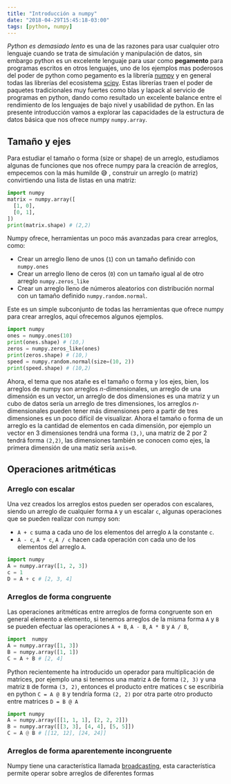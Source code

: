 ```yaml
---
title: "Introducción a numpy"
date: "2018-04-29T15:45:18-03:00"
tags: [python, numpy]
---
```


*Python es demasiado lento* es una de las razones para usar cualquier otro
lenguaje cuando se trata de simulación y manipulación de datos, sin embargo
python es un excelente lenguaje para usar como **pegamento** para programas
escritos en otros lenguajes, uno de los ejemplos mas poderosos del poder de
python como pegamento es la librería [numpy](http://www.numpy.org/) y en
general todas las librerías del ecosistema [scipy](https://www.scipy.org/).
Estas librerías traen el poder de paquetes tradicionales muy fuertes como
blas y lapack al servicio de programas en python, dando como resultado un
excelente balance entre el rendimiento de los lenguajes de bajo nivel y
usabilidad de python. En las presente introducción vamos a explorar las
capacidades de la estructura de datos básica que nos ofrece numpy
`numpy.array`.

## Tamaño y ejes

Para estudiar el tamaño o forma (size or shape) de un arreglo, estudiamos
algunas de funciones que nos ofrece numpy para la creación de arreglos,
empecemos con la más humilde 😅 , construir un arreglo (o matriz)
convirtiendo una lista de listas en una matriz:

```python
import numpy
matrix = numpy.array([
  [1, 0],
  [0, 1],
])
print(matrix.shape) # (2,2)
```

Numpy ofrece, herramientas un poco más avanzadas para crear arreglos, como:

- Crear un arreglo lleno de unos (`1`) con un tamaño definido con `numpy.ones`
- Crear un arreglo lleno de ceros (`0`) con un tamaño igual al de otro arreglo `numpy.zeros_like`
- Crear un arreglo lleno de números aleatorios con distribución normal con un tamaño definido `numpy.random.normal`.

Este es un simple subconjunto de todas las herramientas que ofrece numpy para
crear arreglos, aquí ofrecemos algunos ejemplos.

```python
import numpy
ones = numpy.ones(10)
print(ones.shape) # (10,)
zeros = numpy.zeros_like(ones)
print(zeros.shape) # (10,)
speed = numpy.random.normal(size=(10, 2))
print(speed.shape) # (10,2)
```

Ahora, el tema que nos atañe es el tamaño o forma y los ejes, bien, los
arreglos de numpy son arreglos *n*-dimensionales, un arreglo de una dimensión
es un vector, un arreglo de dos dimensiones es una matriz y un cubo de datos
sería un arreglo de tres dimensiones, los arreglos *n*-dimensionales pueden
tener más dimensiones pero a partir de tres dimensiones es un poco difícil de
visualizar. Ahora el tamaño o forma de un arreglo es la cantidad de elementos
en cada dimensión, por ejemplo un vector en 3 dimensiones tendrá una forma
`(3,)`, una matriz de 2 por 2 tendrá forma `(2,2)`, las dimensiones también
se conocen como ejes, la primera dimensión de una matiz sería `axis=0`.

## Operaciones aritméticas

### Arreglo con escalar

Una vez creados los arreglos estos pueden ser operados con escalares, siendo
un arreglo de cualquier forma `A` y un escalar `c`, algunas operaciones que
se pueden realizar con numpy son:

- `A + c`  suma a cada uno de los elementos del arreglo `A` la constante `c`.
- `A - c`, `A * c`, `A / c` hacen cada operación con cada uno de los elementos del arreglo `A`.

```python
import numpy
A = numpy.array([1, 2, 3])
c = 1
D = A + c # [2, 3, 4]
```

### Arreglos de forma congruente

Las operaciones aritméticas entre arreglos de forma congruente son en general
elemento a elemento, si tenemos arreglos de la misma forma `A` y `B` se
pueden efectuar las operaciones `A + B`, `A - B`, `A * B` y `A / B`,

```python
import  numpy
A = numpy.array([1, 3])
B = numpy.array([1, 1])
C = A + B # [2, 4]
```

Python recientemente ha introducido un operador para multiplicación de
matrices, por ejemplo una si tenemos una matriz `A` de forma `(2, 3)` y una
matriz `B` de forma `(3, 2)`, entonces el producto entre matices `C` se
escribiría en python `C = A @ B` y tendría forma `(2, 2)` por otra parte otro
producto entre matrices `D = B @ A`

```python
import numpy
A = numpy.array([[1, 1, 1], [2, 2, 2]])
B = numpy.array([[3, 3], [4, 4], [5, 5]])
C = A @ B # [[12, 12], [24, 24]]
```

### Arreglos de forma aparentemente incongruente

Numpy tiene una característica llamada [broadcasting], esta característica
permite operar sobre arreglos de diferentes formas


[broadcasting]: https://docs.scipy.org/doc/numpy-1.14.0/user/basics.broadcasting.html
